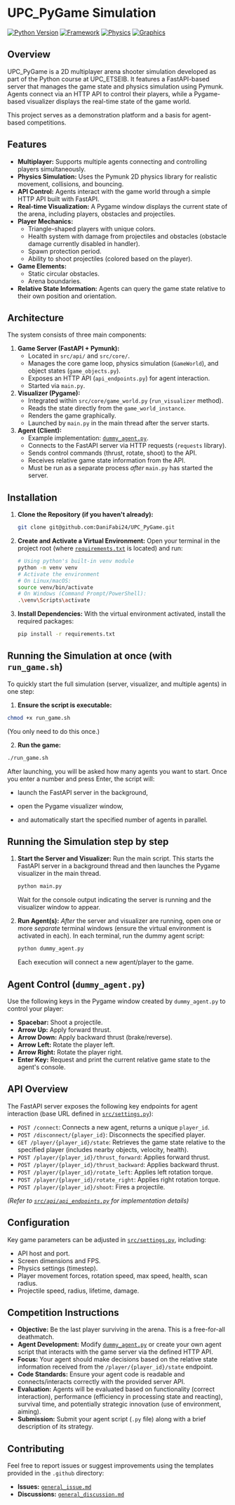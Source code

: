 # UPC_PyGame Simulation

[![Python Version](https://img.shields.io/badge/python-3.9%2B-blue.svg)](https://www.python.org/)
[![Framework](https://img.shields.io/badge/Framework-FastAPI-green.svg)](https://fastapi.tiangolo.com/)
[![Physics](https://img.shields.io/badge/Physics-Pymunk-orange.svg)](http://www.pymunk.org/)
[![Graphics](https://img.shields.io/badge/Graphics-Pygame-red.svg)](https://www.pygame.org/)

## Overview

UPC_PyGame is a 2D multiplayer arena shooter simulation developed as part of the Python course at UPC_ETSEIB. It features a FastAPI-based server that manages the game state and physics simulation using Pymunk. Agents connect via an HTTP API to control their players, while a Pygame-based visualizer displays the real-time state of the game world.

This project serves as a demonstration platform and a basis for agent-based competitions.

## Features

*   **Multiplayer:** Supports multiple agents connecting and controlling players simultaneously.
*   **Physics Simulation:** Uses the Pymunk 2D physics library for realistic movement, collisions, and bouncing.
*   **API Control:** Agents interact with the game world through a simple HTTP API built with FastAPI.
*   **Real-time Visualization:** A Pygame window displays the current state of the arena, including players, obstacles and projectiles.
*   **Player Mechanics:**
    *   Triangle-shaped players with unique colors.
    *   Health system with damage from projectiles and obstacles (obstacle damage currently disabled in handler).
    *   Spawn protection period.
    *   Ability to shoot projectiles (colored based on the player).
*   **Game Elements:**
    *   Static circular obstacles.
    *   Arena boundaries.
*   **Relative State Information:** Agents can query the game state relative to their own position and orientation.

## Architecture

The system consists of three main components:

1.  **Game Server (FastAPI + Pymunk):**
    *   Located in `src/api/` and `src/core/`.
    *   Manages the core game loop, physics simulation (`GameWorld`), and object states (`game_objects.py`).
    *   Exposes an HTTP API (`api_endpoints.py`) for agent interaction.
    *   Started via `main.py`.
2.  **Visualizer (Pygame):**
    *   Integrated within `src/core/game_world.py` (`run_visualizer` method).
    *   Reads the state directly from the `game_world_instance`.
    *   Renders the game graphically.
    *   Launched by `main.py` in the main thread after the server starts.
3.  **Agent (Client):**
    *   Example implementation: [`dummy_agent.py`](.\dummy_agent.py).
    *   Connects to the FastAPI server via HTTP requests (`requests` library).
    *   Sends control commands (thrust, rotate, shoot) to the API.
    *   Receives relative game state information from the API.
    *   Must be run as a separate process *after* `main.py` has started the server.

## Installation

1.  **Clone the Repository (if you haven't already):**
    ```bash
    git clone git@github.com:DaniFabi24/UPC_PyGame.git
    ```
2.  **Create and Activate a Virtual Environment:**
    Open your terminal in the project root (where [`requirements.txt`](.\requirements.txt) is located) and run:
    ```bash
    # Using python's built-in venv module
    python -m venv venv
    # Activate the environment
    # On Linux/macOS:
    source venv/bin/activate
    # On Windows (Command Prompt/PowerShell):
    .\venv\Scripts\activate
    ```
3.  **Install Dependencies:**
    With the virtual environment activated, install the required packages:
    ```bash
    pip install -r requirements.txt
    ```

## Running the Simulation at once (with `run_game.sh`)

To quickly start the full simulation (server, visualizer, and multiple agents) in one step:

1. **Ensure the script is executable:** 

```bash
chmod +x run_game.sh
```
(You only need to do this once.)

2. **Run the game:**

```bash
./run_game.sh
```
After launching, you will be asked how many agents you want to start.
Once you enter a number and press Enter, the script will:

- launch the FastAPI server in the background,

- open the Pygame visualizer window,

- and automatically start the specified number of agents in parallel.


## Running the Simulation step by step

1.  **Start the Server and Visualizer:**
    Run the main script. This starts the FastAPI server in a background thread and then launches the Pygame visualizer in the main thread.
    ```bash
    python main.py
    ```
    Wait for the console output indicating the server is running and the visualizer window to appear.

2.  **Run Agent(s):**
    *After* the server and visualizer are running, open one or more *separate* terminal windows (ensure the virtual environment is activated in each). In each terminal, run the dummy agent script:
    ```bash
    python dummy_agent.py
    ```
    Each execution will connect a new agent/player to the game.

## Agent Control (`dummy_agent.py`)

Use the following keys in the Pygame window created by `dummy_agent.py` to control your player:

*   **Spacebar:** Shoot a projectile.
*   **Arrow Up:** Apply forward thrust.
*   **Arrow Down:** Apply backward thrust (brake/reverse).
*   **Arrow Left:** Rotate the player left.
*   **Arrow Right:** Rotate the player right.
*   **Enter Key:** Request and print the current relative game state to the agent's console.

## API Overview

The FastAPI server exposes the following key endpoints for agent interaction (base URL defined in [`src/settings.py`](.\src\settings.py)):

*   `POST /connect`: Connects a new agent, returns a unique `player_id`.
*   `POST /disconnect/{player_id}`: Disconnects the specified player.
*   `GET /player/{player_id}/state`: Retrieves the game state relative to the specified player (includes nearby objects, velocity, health).
*   `POST /player/{player_id}/thrust_forward`: Applies forward thrust.
*   `POST /player/{player_id}/thrust_backward`: Applies backward thrust.
*   `POST /player/{player_id}/rotate_left`: Applies left rotation torque.
*   `POST /player/{player_id}/rotate_right`: Applies right rotation torque.
*   `POST /player/{player_id}/shoot`: Fires a projectile.

*(Refer to [`src/api/api_endpoints.py`](.\src\api\api_endpoints.py) for implementation details)*

## Configuration

Key game parameters can be adjusted in [`src/settings.py`](.\src\settings.py), including:

*   API host and port.
*   Screen dimensions and FPS.
*   Physics settings (timestep).
*   Player movement forces, rotation speed, max speed, health, scan radius.
*   Projectile speed, radius, lifetime, damage.

## Competition Instructions

*   **Objective:** Be the last player surviving in the arena. This is a free-for-all deathmatch.
*   **Agent Development:** Modify [`dummy_agent.py`](.\dummy_agent.py) or create your own agent script that interacts with the game server via the defined HTTP API.
*   **Focus:** Your agent should make decisions based on the relative state information received from the `/player/{player_id}/state` endpoint.
*   **Code Standards:** Ensure your agent code is readable and connects/interacts correctly with the provided server API.
*   **Evaluation:** Agents will be evaluated based on functionality (correct interaction), performance (efficiency in processing state and reacting), survival time, and potentially strategic innovation (use of environment, aiming).
*   **Submission:** Submit your agent script (`.py` file) along with a brief description of its strategy.


## Contributing

Feel free to report issues or suggest improvements using the templates provided in the `.github` directory:

*   **Issues:** [`general_issue.md`](/.github/ISSUE_TEMPLATE/general_issue.md)
*   **Discussions:** [`general_discussion.md`](.github/DISCUSSIONS_TEMPLATE/general_discussion.md)
